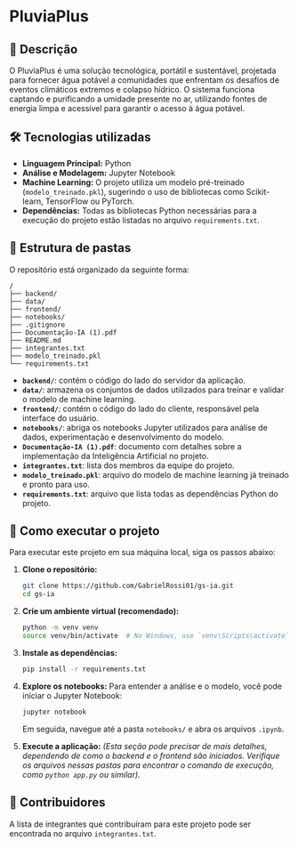 # PluviaPlus

## 📖 Descrição

O PluviaPlus é uma solução tecnológica, portátil e sustentável, projetada para fornecer água potável a comunidades que enfrentam os desafios de eventos climáticos extremos e colapso hídrico. O sistema funciona captando e purificando a umidade presente no ar, utilizando fontes de energia limpa e acessível para garantir o acesso à água potável.

## 🛠️ Tecnologias utilizadas

* **Linguagem Principal:** Python
* **Análise e Modelagem:** Jupyter Notebook
* **Machine Learning:** O projeto utiliza um modelo pré-treinado (`modelo_treinado.pkl`), sugerindo o uso de bibliotecas como Scikit-learn, TensorFlow ou PyTorch.
* **Dependências:** Todas as bibliotecas Python necessárias para a execução do projeto estão listadas no arquivo `requirements.txt`.

## 📂 Estrutura de pastas

O repositório está organizado da seguinte forma:

```
/
├── backend/
├── data/
├── frontend/
├── notebooks/
├── .gitignore
├── Documentação-IA (1).pdf
├── README.md
├── integrantes.txt
├── modelo_treinado.pkl
└── requirements.txt
```

* **`backend/`**: contém o código do lado do servidor da aplicação.
* **`data/`**: armazena os conjuntos de dados utilizados para treinar e validar o modelo de machine learning.
* **`frontend/`**: contém o código do lado do cliente, responsável pela interface do usuário.
* **`notebooks/`**: abriga os notebooks Jupyter utilizados para análise de dados, experimentação e desenvolvimento do modelo.
* **`Documentação-IA (1).pdf`**: documento com detalhes sobre a implementação da Inteligência Artificial no projeto.
* **`integrantes.txt`**: lista dos membros da equipe do projeto.
* **`modelo_treinado.pkl`**: arquivo do modelo de machine learning já treinado e pronto para uso.
* **`requirements.txt`**: arquivo que lista todas as dependências Python do projeto.

## 🚀 Como executar o projeto

Para executar este projeto em sua máquina local, siga os passos abaixo:

1.  **Clone o repositório:**
    ```bash
    git clone https://github.com/GabrielRossi01/gs-ia.git
    cd gs-ia
    ```

2.  **Crie um ambiente virtual (recomendado):**
    ```bash
    python -m venv venv
    source venv/bin/activate  # No Windows, use `venv\Scripts\activate`
    ```

3.  **Instale as dependências:**
    ```bash
    pip install -r requirements.txt
    ```

4.  **Explore os notebooks:**
    Para entender a análise e o modelo, você pode iniciar o Jupyter Notebook:
    ```bash
    jupyter notebook
    ```
    Em seguida, navegue até a pasta `notebooks/` e abra os arquivos `.ipynb`.

5.  **Execute a aplicação:**
    *(Esta seção pode precisar de mais detalhes, dependendo de como o backend e o frontend são iniciados. Verifique os arquivos nessas pastas para encontrar o comando de execução, como `python app.py` ou similar).*

## 👥 Contribuidores

A lista de integrantes que contribuíram para este projeto pode ser encontrada no arquivo `integrantes.txt`.
